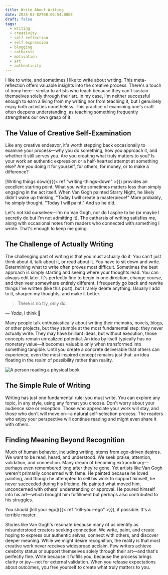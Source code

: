 ```yaml
---
title: Write About Writing
date: 2025-03-02T08:06:54.000Z
draft: false
tags:
  - writing
  - creativity
  - self reflection
  - self expression
  - blogging
  - catharsis
  - motivation
  - art
  - authenticity
---
```


I like to write, and sometimes I like to write about writing. This meta-reflection offers valuable insights into the creative process. There's a touch of irony here—similar to artists who teach because they can't sustain themselves solely through their art. In my case, I'm neither successful enough to earn a living from my writing nor from teaching it, but I genuinely enjoy both activities nonetheless. This practice of examining one's craft often deepens understanding, as teaching something frequently strengthens our own grasp of it.

## The Value of Creative Self-Examination

Like any creative endeavor, it's worth stepping back occasionally to examine your process—why you do something, how you approach it, and whether it still serves you. Are you creating what truly matters to you? Is your work an authentic expression or a half-hearted attempt at something else? Are you doing it for yourself, for others, for money, or to make a difference?

[Writing things down]({{< ref "writing-things-down" >}}) provides an excellent starting point. What you write sometimes matters less than simply engaging in the act itself. When Van Gogh painted Starry Night, he likely didn't wake up thinking, "Today I will create a masterpiece!" More probably, he simply thought, "Today I will paint." And so he did.

Let's not kid ourselves—I'm no Van Gogh, nor do I aspire to be (or maybe I secretly do but I'm not admitting it). The catharsis of writing satisfies me, along with occasional notes from readers who connected with something I wrote. That's enough to keep me going.

## The Challenge of Actually Writing

The challenging part of writing is that you must actually do it. You can't just think about it, talk about it, or read about it. You have to sit down and write. Determining what to write often proves most difficult. Sometimes the best approach is simply starting and seeing where your thoughts lead. You can always edit later. It's perfectly fine to begin in one direction, change course, and then veer somewhere entirely different. I frequently go back and rewrite things I've written (like this post), but I rarely delete anything. Usually I add to it, sharpen my thoughts, and make it better.

> There is no try, only do.

 &mdash; <cite>Yoda</cite>, I think 🤔

Many people talk enthusiastically about writing their memoirs, novels, blogs, or other projects, but they stumble at the most fundamental step: they never actually write. They may have brilliant ideas, but without execution, those concepts remain unrealized potential. An idea by itself typically has no monetary value—it becomes valuable only when transformed into something tangible. Until you create a concrete deliverable that others can experience, even the most inspired concept remains just that: an idea floating in the realm of possibility rather than reality.

![A person reading a physical book](reading.jpg "In an age of digital distraction, there's something special about seeing someone engaged with a physical book")

## The Simple Rule of Writing

Writing has just one fundamental rule: you must write. You can explore any topic, in any style, using any format you choose. Don't worry about your audience size or reception. Those who appreciate your work will stay, and those who don't will move on—a natural self-selection process. The readers who enjoy your perspective will continue reading and might even share it with others.

## Finding Meaning Beyond Recognition

Much of human behavior, including writing, stems from ego-driven desires. We want to be read, heard, and understood. We seek praise, attention, validation, and connection. Many dream of becoming extraordinary—perhaps even remembered long after they're gone. Yet artists like Van Gogh weren't primarily concerned with fame. He painted because he loved painting, and though he attempted to sell his work to support himself, he never succeeded during his lifetime. He painted what moved him, unconcerned with others' understanding or approval. He poured himself into his art—which brought him fulfillment but perhaps also contributed to his struggles.

You should [kill your ego]({{< ref "kill-your-ego" >}}), if possible. It's a terrible master.

Stories like Van Gogh's resonate because many of us identify as misunderstood creators seeking connection. We write, paint, and create hoping to express our authentic selves, connect with others, and discover deeper meaning. While we might desire recognition, the reality is that most creative work never receives widespread acclaim. Few writers achieve celebrity status or support themselves solely through their art—and that's perfectly fine. Write because it fulfills you, because the process brings clarity or joy—not for external validation. When you release expectations about outcomes, you free yourself to create what truly matters to you.
